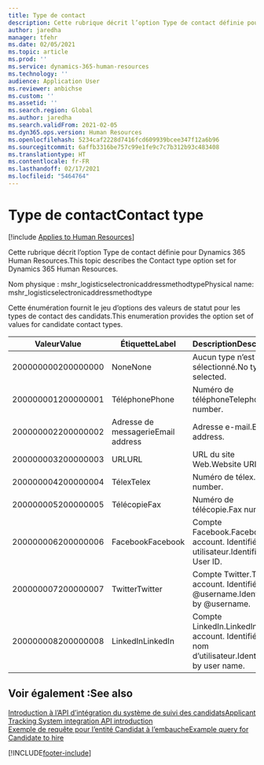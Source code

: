 ```yaml
---
title: Type de contact
description: Cette rubrique décrit l’option Type de contact définie pour Dynamics 365 Human Resources.
author: jaredha
manager: tfehr
ms.date: 02/05/2021
ms.topic: article
ms.prod: ''
ms.service: dynamics-365-human-resources
ms.technology: ''
audience: Application User
ms.reviewer: anbichse
ms.custom: ''
ms.assetid: ''
ms.search.region: Global
ms.author: jaredha
ms.search.validFrom: 2021-02-05
ms.dyn365.ops.version: Human Resources
ms.openlocfilehash: 5234caf2228d7416fcd609939bcee347f12a6b96
ms.sourcegitcommit: 6affb3316be757c99e1fe9c7c7b312b93c483408
ms.translationtype: HT
ms.contentlocale: fr-FR
ms.lasthandoff: 02/17/2021
ms.locfileid: "5464764"
---
```

# <a name="contact-type"></a><span data-ttu-id="000c0-103">Type de contact</span><span class="sxs-lookup"><span data-stu-id="000c0-103">Contact type</span></span>

[!include [Applies to Human Resources](../includes/applies-to-hr.md)]

<span data-ttu-id="000c0-104">Cette rubrique décrit l’option Type de contact définie pour Dynamics 365 Human Resources.</span><span class="sxs-lookup"><span data-stu-id="000c0-104">This topic describes the Contact type option set for Dynamics 365 Human Resources.</span></span>

<span data-ttu-id="000c0-105">Nom physique : mshr_logisticselectronicaddressmethodtype</span><span class="sxs-lookup"><span data-stu-id="000c0-105">Physical name: mshr_logisticselectronicaddressmethodtype</span></span>

<span data-ttu-id="000c0-106">Cette énumération fournit le jeu d’options des valeurs de statut pour les types de contact des candidats.</span><span class="sxs-lookup"><span data-stu-id="000c0-106">This enumeration provides the option set of values for candidate contact types.</span></span> 

| <span data-ttu-id="000c0-107">Valeur</span><span class="sxs-lookup"><span data-stu-id="000c0-107">Value</span></span> | <span data-ttu-id="000c0-108">Étiquette</span><span class="sxs-lookup"><span data-stu-id="000c0-108">Label</span></span> | <span data-ttu-id="000c0-109">Description</span><span class="sxs-lookup"><span data-stu-id="000c0-109">Description</span></span> |
| --- | --- | --- |
| <span data-ttu-id="000c0-110">200000000</span><span class="sxs-lookup"><span data-stu-id="000c0-110">200000000</span></span> | <span data-ttu-id="000c0-111">None</span><span class="sxs-lookup"><span data-stu-id="000c0-111">None</span></span> | <span data-ttu-id="000c0-112">Aucun type n’est sélectionné.</span><span class="sxs-lookup"><span data-stu-id="000c0-112">No type is selected.</span></span> |
| <span data-ttu-id="000c0-113">200000001</span><span class="sxs-lookup"><span data-stu-id="000c0-113">200000001</span></span> | <span data-ttu-id="000c0-114">Téléphone</span><span class="sxs-lookup"><span data-stu-id="000c0-114">Phone</span></span> | <span data-ttu-id="000c0-115">Numéro de téléphone</span><span class="sxs-lookup"><span data-stu-id="000c0-115">Telephone number.</span></span> |
| <span data-ttu-id="000c0-116">200000002</span><span class="sxs-lookup"><span data-stu-id="000c0-116">200000002</span></span> | <span data-ttu-id="000c0-117">Adresse de messagerie</span><span class="sxs-lookup"><span data-stu-id="000c0-117">Email address</span></span> | <span data-ttu-id="000c0-118">Adresse e-mail.</span><span class="sxs-lookup"><span data-stu-id="000c0-118">Email address.</span></span> |
| <span data-ttu-id="000c0-119">200000003</span><span class="sxs-lookup"><span data-stu-id="000c0-119">200000003</span></span> | <span data-ttu-id="000c0-120">URL</span><span class="sxs-lookup"><span data-stu-id="000c0-120">URL</span></span> | <span data-ttu-id="000c0-121">URL du site Web.</span><span class="sxs-lookup"><span data-stu-id="000c0-121">Website URL.</span></span> |
| <span data-ttu-id="000c0-122">200000004</span><span class="sxs-lookup"><span data-stu-id="000c0-122">200000004</span></span> | <span data-ttu-id="000c0-123">Télex</span><span class="sxs-lookup"><span data-stu-id="000c0-123">Telex</span></span> | <span data-ttu-id="000c0-124">Numéro de télex.</span><span class="sxs-lookup"><span data-stu-id="000c0-124">Telex number.</span></span> |
| <span data-ttu-id="000c0-125">200000005</span><span class="sxs-lookup"><span data-stu-id="000c0-125">200000005</span></span> | <span data-ttu-id="000c0-126">Télécopie</span><span class="sxs-lookup"><span data-stu-id="000c0-126">Fax</span></span> | <span data-ttu-id="000c0-127">Numéro de télécopie.</span><span class="sxs-lookup"><span data-stu-id="000c0-127">Fax number.</span></span> |
| <span data-ttu-id="000c0-128">200000006</span><span class="sxs-lookup"><span data-stu-id="000c0-128">200000006</span></span> | <span data-ttu-id="000c0-129">Facebook</span><span class="sxs-lookup"><span data-stu-id="000c0-129">Facebook</span></span> | <span data-ttu-id="000c0-130">Compte Facebook.</span><span class="sxs-lookup"><span data-stu-id="000c0-130">Facebook account.</span></span> <span data-ttu-id="000c0-131">Identifié par ID utilisateur.</span><span class="sxs-lookup"><span data-stu-id="000c0-131">Identified by User ID.</span></span> |
| <span data-ttu-id="000c0-132">200000007</span><span class="sxs-lookup"><span data-stu-id="000c0-132">200000007</span></span> | <span data-ttu-id="000c0-133">Twitter</span><span class="sxs-lookup"><span data-stu-id="000c0-133">Twitter</span></span> | <span data-ttu-id="000c0-134">Compte Twitter.</span><span class="sxs-lookup"><span data-stu-id="000c0-134">Twitter account.</span></span> <span data-ttu-id="000c0-135">Identifié par @username.</span><span class="sxs-lookup"><span data-stu-id="000c0-135">Identified by @username.</span></span> |
| <span data-ttu-id="000c0-136">200000008</span><span class="sxs-lookup"><span data-stu-id="000c0-136">200000008</span></span> | <span data-ttu-id="000c0-137">LinkedIn</span><span class="sxs-lookup"><span data-stu-id="000c0-137">LinkedIn</span></span> | <span data-ttu-id="000c0-138">Compte LinkedIn.</span><span class="sxs-lookup"><span data-stu-id="000c0-138">LinkedIn account.</span></span> <span data-ttu-id="000c0-139">Identifié par le nom d’utilisateur.</span><span class="sxs-lookup"><span data-stu-id="000c0-139">Identified by user name.</span></span> |

## <a name="see-also"></a><span data-ttu-id="000c0-140">Voir également :</span><span class="sxs-lookup"><span data-stu-id="000c0-140">See also</span></span>

[<span data-ttu-id="000c0-141">Introduction à l’API d’intégration du système de suivi des candidats</span><span class="sxs-lookup"><span data-stu-id="000c0-141">Applicant Tracking System integration API introduction</span></span>](hr-admin-integration-ats-api-introduction.md)<br>
[<span data-ttu-id="000c0-142">Exemple de requête pour l’entité Candidat à l’embauche</span><span class="sxs-lookup"><span data-stu-id="000c0-142">Example query for Candidate to hire</span></span>](hr-admin-integration-ats-api-candidate-to-hire-example-query.md)


[!INCLUDE[footer-include](../includes/footer-banner.md)]